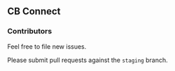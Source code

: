 ## CB Connect

### Contributors
Feel free to file new issues.

Please submit pull requests against the `staging` branch.
